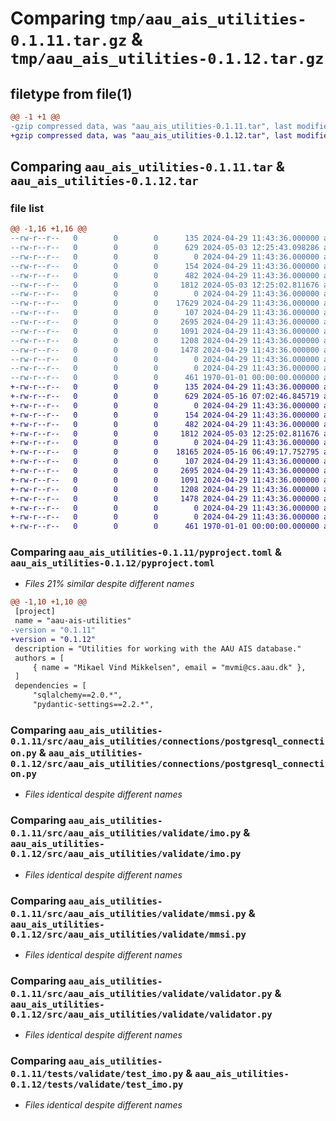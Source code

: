 # Comparing `tmp/aau_ais_utilities-0.1.11.tar.gz` & `tmp/aau_ais_utilities-0.1.12.tar.gz`

## filetype from file(1)

```diff
@@ -1 +1 @@
-gzip compressed data, was "aau_ais_utilities-0.1.11.tar", last modified: Fri May  3 12:25:43 2024, max compression
+gzip compressed data, was "aau_ais_utilities-0.1.12.tar", last modified: Thu May 16 07:02:46 2024, max compression
```

## Comparing `aau_ais_utilities-0.1.11.tar` & `aau_ais_utilities-0.1.12.tar`

### file list

```diff
@@ -1,16 +1,16 @@
--rw-r--r--   0        0        0      135 2024-04-29 11:43:36.000000 aau_ais_utilities-0.1.11/README.md
--rw-r--r--   0        0        0      629 2024-05-03 12:25:43.098286 aau_ais_utilities-0.1.11/pyproject.toml
--rw-r--r--   0        0        0        0 2024-04-29 11:43:36.000000 aau_ais_utilities-0.1.11/src/aau_ais_utilities/__init__.py
--rw-r--r--   0        0        0      154 2024-04-29 11:43:36.000000 aau_ais_utilities-0.1.11/src/aau_ais_utilities/connections/__init__.py
--rw-r--r--   0        0        0      482 2024-04-29 11:43:36.000000 aau_ais_utilities-0.1.11/src/aau_ais_utilities/connections/engine_settings.py
--rw-r--r--   0        0        0     1812 2024-05-03 12:25:02.811676 aau_ais_utilities-0.1.11/src/aau_ais_utilities/connections/postgresql_connection.py
--rw-r--r--   0        0        0        0 2024-04-29 11:43:36.000000 aau_ais_utilities-0.1.11/src/aau_ais_utilities/lookup/__init__.py
--rw-r--r--   0        0        0    17629 2024-04-29 11:43:36.000000 aau_ais_utilities-0.1.11/src/aau_ais_utilities/lookup/mmsi.py
--rw-r--r--   0        0        0      107 2024-04-29 11:43:36.000000 aau_ais_utilities-0.1.11/src/aau_ais_utilities/validate/__init__.py
--rw-r--r--   0        0        0     2695 2024-04-29 11:43:36.000000 aau_ais_utilities-0.1.11/src/aau_ais_utilities/validate/imo.py
--rw-r--r--   0        0        0     1091 2024-04-29 11:43:36.000000 aau_ais_utilities-0.1.11/src/aau_ais_utilities/validate/mmsi.py
--rw-r--r--   0        0        0     1208 2024-04-29 11:43:36.000000 aau_ais_utilities-0.1.11/src/aau_ais_utilities/validate/validator.py
--rw-r--r--   0        0        0     1478 2024-04-29 11:43:36.000000 aau_ais_utilities-0.1.11/tests/validate/test_imo.py
--rw-r--r--   0        0        0        0 2024-04-29 11:43:36.000000 aau_ais_utilities-0.1.11/tests/validate/test_mmsi.py
--rw-r--r--   0        0        0        0 2024-04-29 11:43:36.000000 aau_ais_utilities-0.1.11/tests/validate/test_validator.py
--rw-r--r--   0        0        0      461 1970-01-01 00:00:00.000000 aau_ais_utilities-0.1.11/PKG-INFO
+-rw-r--r--   0        0        0      135 2024-04-29 11:43:36.000000 aau_ais_utilities-0.1.12/README.md
+-rw-r--r--   0        0        0      629 2024-05-16 07:02:46.845719 aau_ais_utilities-0.1.12/pyproject.toml
+-rw-r--r--   0        0        0        0 2024-04-29 11:43:36.000000 aau_ais_utilities-0.1.12/src/aau_ais_utilities/__init__.py
+-rw-r--r--   0        0        0      154 2024-04-29 11:43:36.000000 aau_ais_utilities-0.1.12/src/aau_ais_utilities/connections/__init__.py
+-rw-r--r--   0        0        0      482 2024-04-29 11:43:36.000000 aau_ais_utilities-0.1.12/src/aau_ais_utilities/connections/engine_settings.py
+-rw-r--r--   0        0        0     1812 2024-05-03 12:25:02.811676 aau_ais_utilities-0.1.12/src/aau_ais_utilities/connections/postgresql_connection.py
+-rw-r--r--   0        0        0        0 2024-04-29 11:43:36.000000 aau_ais_utilities-0.1.12/src/aau_ais_utilities/lookup/__init__.py
+-rw-r--r--   0        0        0    18165 2024-05-16 06:49:17.752795 aau_ais_utilities-0.1.12/src/aau_ais_utilities/lookup/mmsi.py
+-rw-r--r--   0        0        0      107 2024-04-29 11:43:36.000000 aau_ais_utilities-0.1.12/src/aau_ais_utilities/validate/__init__.py
+-rw-r--r--   0        0        0     2695 2024-04-29 11:43:36.000000 aau_ais_utilities-0.1.12/src/aau_ais_utilities/validate/imo.py
+-rw-r--r--   0        0        0     1091 2024-04-29 11:43:36.000000 aau_ais_utilities-0.1.12/src/aau_ais_utilities/validate/mmsi.py
+-rw-r--r--   0        0        0     1208 2024-04-29 11:43:36.000000 aau_ais_utilities-0.1.12/src/aau_ais_utilities/validate/validator.py
+-rw-r--r--   0        0        0     1478 2024-04-29 11:43:36.000000 aau_ais_utilities-0.1.12/tests/validate/test_imo.py
+-rw-r--r--   0        0        0        0 2024-04-29 11:43:36.000000 aau_ais_utilities-0.1.12/tests/validate/test_mmsi.py
+-rw-r--r--   0        0        0        0 2024-04-29 11:43:36.000000 aau_ais_utilities-0.1.12/tests/validate/test_validator.py
+-rw-r--r--   0        0        0      461 1970-01-01 00:00:00.000000 aau_ais_utilities-0.1.12/PKG-INFO
```

### Comparing `aau_ais_utilities-0.1.11/pyproject.toml` & `aau_ais_utilities-0.1.12/pyproject.toml`

 * *Files 21% similar despite different names*

```diff
@@ -1,10 +1,10 @@
 [project]
 name = "aau-ais-utilities"
-version = "0.1.11"
+version = "0.1.12"
 description = "Utilities for working with the AAU AIS database."
 authors = [
     { name = "Mikael Vind Mikkelsen", email = "mvmi@cs.aau.dk" },
 ]
 dependencies = [
     "sqlalchemy==2.0.*",
     "pydantic-settings==2.2.*",
```

### Comparing `aau_ais_utilities-0.1.11/src/aau_ais_utilities/connections/postgresql_connection.py` & `aau_ais_utilities-0.1.12/src/aau_ais_utilities/connections/postgresql_connection.py`

 * *Files identical despite different names*

### Comparing `aau_ais_utilities-0.1.11/src/aau_ais_utilities/validate/imo.py` & `aau_ais_utilities-0.1.12/src/aau_ais_utilities/validate/imo.py`

 * *Files identical despite different names*

### Comparing `aau_ais_utilities-0.1.11/src/aau_ais_utilities/validate/mmsi.py` & `aau_ais_utilities-0.1.12/src/aau_ais_utilities/validate/mmsi.py`

 * *Files identical despite different names*

### Comparing `aau_ais_utilities-0.1.11/src/aau_ais_utilities/validate/validator.py` & `aau_ais_utilities-0.1.12/src/aau_ais_utilities/validate/validator.py`

 * *Files identical despite different names*

### Comparing `aau_ais_utilities-0.1.11/tests/validate/test_imo.py` & `aau_ais_utilities-0.1.12/tests/validate/test_imo.py`

 * *Files identical despite different names*

